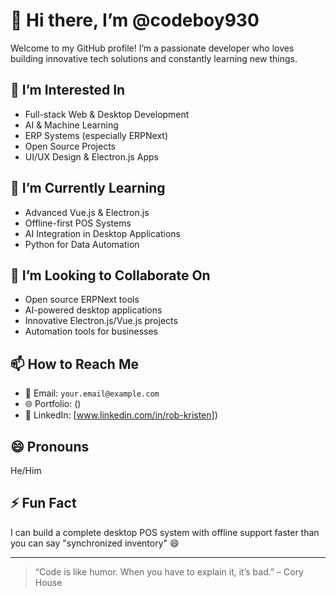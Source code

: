 # 👋 Hi there, I’m @codeboy930

Welcome to my GitHub profile! I’m a passionate developer who loves building innovative tech solutions and constantly learning new things.

## 👀 I’m Interested In
- Full-stack Web & Desktop Development  
- AI & Machine Learning  
- ERP Systems (especially ERPNext)  
- Open Source Projects  
- UI/UX Design & Electron.js Apps  

## 🌱 I’m Currently Learning
- Advanced Vue.js & Electron.js  
- Offline-first POS Systems  
- AI Integration in Desktop Applications  
- Python for Data Automation  

## 💞️ I’m Looking to Collaborate On
- Open source ERPNext tools  
- AI-powered desktop applications  
- Innovative Electron.js/Vue.js projects  
- Automation tools for businesses  

## 📫 How to Reach Me
- 📧 Email: `your.email@example.com`  
- 🌐 Portfolio: ()  
- 💼 LinkedIn: [www.linkedin.com/in/rob-kristen])

## 😄 Pronouns
He/Him

## ⚡ Fun Fact
I can build a complete desktop POS system with offline support faster than you can say "synchronized inventory" 😄

---

> “Code is like humor. When you have to explain it, it’s bad.” – Cory House

